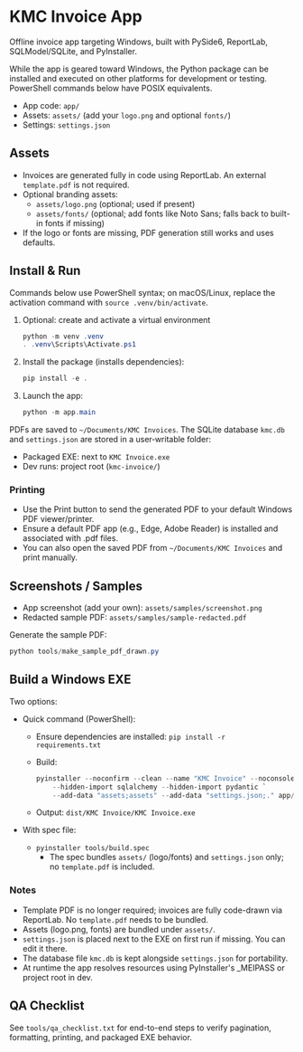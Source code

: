 # KMC Invoice App

Offline invoice app targeting Windows, built with PySide6, ReportLab, SQLModel/SQLite, and PyInstaller.

While the app is geared toward Windows, the Python package can be installed and executed on other platforms for development or testing. PowerShell commands below have POSIX equivalents.

- App code: `app/`
- Assets: `assets/` (add your `logo.png` and optional `fonts/`)
- Settings: `settings.json`

## Assets

- Invoices are generated fully in code using ReportLab. An external `template.pdf` is not required.
- Optional branding assets:
  - `assets/logo.png` (optional; used if present)
  - `assets/fonts/` (optional; add fonts like Noto Sans; falls back to built-in fonts if missing)
- If the logo or fonts are missing, PDF generation still works and uses defaults.

## Install & Run

Commands below use PowerShell syntax; on macOS/Linux, replace the activation command with `source .venv/bin/activate`.

1. Optional: create and activate a virtual environment

    ```powershell
    python -m venv .venv
    . .venv\Scripts\Activate.ps1
    ```

2. Install the package (installs dependencies):

    ```powershell
    pip install -e .
    ```

3. Launch the app:

    ```powershell
    python -m app.main
    ```

PDFs are saved to `~/Documents/KMC Invoices`.
The SQLite database `kmc.db` and `settings.json` are stored in a user‑writable folder:
  - Packaged EXE: next to `KMC Invoice.exe`
  - Dev runs: project root (`kmc-invoice/`)

### Printing

- Use the Print button to send the generated PDF to your default Windows PDF viewer/printer.
- Ensure a default PDF app (e.g., Edge, Adobe Reader) is installed and associated with .pdf files.
- You can also open the saved PDF from `~/Documents/KMC Invoices` and print manually.

## Screenshots / Samples

- App screenshot (add your own): `assets/samples/screenshot.png`
- Redacted sample PDF: `assets/samples/sample-redacted.pdf`

Generate the sample PDF:

```powershell
python tools/make_sample_pdf_drawn.py
```

## Build a Windows EXE

Two options:

- Quick command (PowerShell):
  - Ensure dependencies are installed: `pip install -r requirements.txt`
  - Build:

    ```powershell
    pyinstaller --noconfirm --clean --name "KMC Invoice" --noconsole `
        --hidden-import sqlalchemy --hidden-import pydantic `
        --add-data "assets;assets" --add-data "settings.json;." app/main.py
    ```
  - Output: `dist/KMC Invoice/KMC Invoice.exe`

- With spec file:
  - `pyinstaller tools/build.spec`
    - The spec bundles `assets/` (logo/fonts) and `settings.json` only; no `template.pdf` is included.

### Notes

- Template PDF is no longer required; invoices are fully code-drawn via ReportLab. No `template.pdf` needs to be bundled.
- Assets (logo.png, fonts) are bundled under `assets/`.
- `settings.json` is placed next to the EXE on first run if missing. You can edit it there.
- The database file `kmc.db` is kept alongside `settings.json` for portability.
- At runtime the app resolves resources using PyInstaller's _MEIPASS or project root in dev.

## QA Checklist

See `tools/qa_checklist.txt` for end-to-end steps to verify pagination, formatting, printing, and packaged EXE behavior.
